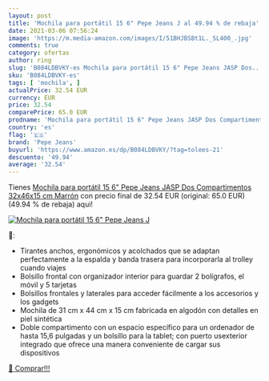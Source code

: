 ```yaml
---
layout: post
title: 'Mochila para portátil 15 6" Pepe Jeans J al 49.94 % de rebaja'
date: 2021-03-06 07:56:24
image: 'https://m.media-amazon.com/images/I/51BHJBSBt1L._SL400_.jpg'
comments: true
category: ofertas
author: ring
slug: 'B084LDBVKY-es Mochila para portátil 15 6" Pepe Jeans JASP Dos...'
sku: 'B084LDBVKY-es'
tags: [ 'mochila', ]
actualPrice: 32.54 EUR
currency: EUR
price: 32.54
comparePrice: 65.0 EUR
prodname: 'Mochila para portátil 15 6" Pepe Jeans JASP Dos Compartimentos  32x46x15 cm  Marrón'
country: 'es'
flag: '🇪🇸'
brand: 'Pepe Jeans'
buyurl: 'https://www.amazon.es/dp/B084LDBVKY/?tag=tolees-21'
descuento: '49.94'
average: '32.54'
---
```


Tienes [Mochila para portátil 15 6" Pepe Jeans JASP Dos Compartimentos  32x46x15 cm  Marrón](https://www.amazon.es/dp/B084LDBVKY/?tag=tolees-21) con precio final de  32.54 EUR (original: 65.0 EUR) (49.94 %  de rebaja) aqui!

[![Mochila para portátil 15 6" Pepe Jeans J](https://m.media-amazon.com/images/I/51BHJBSBt1L._SL400_.jpg)](https://www.amazon.es/dp/B084LDBVKY/?tag=tolees-21)

🔎:

- Tirantes anchos, ergonómicos y acolchados que se adaptan perfectamente a la espalda y banda trasera para incorporarla al trolley cuando viajes
- Bolsillo frontal con organizador interior para guardar 2 bolígrafos, el móvil y 5 tarjetas
- Bolsillos frontales y laterales para acceder fácilmente a los accesorios y los gadgets
- Mochila de 31 cm x 44 cm x 15 cm fabricada en algodón con detalles en piel sintética
- Doble compartimento con un espacio específico para un ordenador de hasta 15,6 pulgadas y un bolsillo para la tablet; con puerto usexterior integrado que ofrece una manera conveniente de cargar sus dispositivos

[🛒 Comprar!!!](https://www.amazon.es/dp/B084LDBVKY/?tag=tolees-21)
